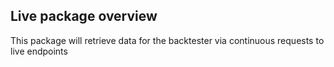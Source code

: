 ## Live package overview

This package will retrieve data for the backtester via continuous requests to live endpoints

